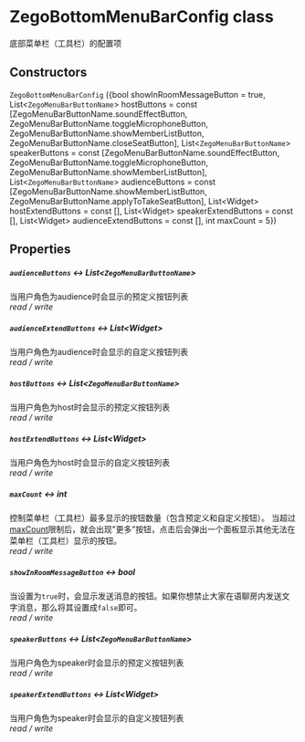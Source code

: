 

# ZegoBottomMenuBarConfig class

<p>底部菜单栏（工具栏）的配置项</p>

## Constructors

`ZegoBottomMenuBarConfig` ({bool showInRoomMessageButton = true, List&lt;`ZegoMenuBarButtonName`> hostButtons = const [ZegoMenuBarButtonName.soundEffectButton, ZegoMenuBarButtonName.toggleMicrophoneButton, ZegoMenuBarButtonName.showMemberListButton, ZegoMenuBarButtonName.closeSeatButton], List&lt;`ZegoMenuBarButtonName`> speakerButtons = const [ZegoMenuBarButtonName.soundEffectButton, ZegoMenuBarButtonName.toggleMicrophoneButton, ZegoMenuBarButtonName.showMemberListButton], List&lt;`ZegoMenuBarButtonName`> audienceButtons = const [ZegoMenuBarButtonName.showMemberListButton, ZegoMenuBarButtonName.applyToTakeSeatButton], List&lt;Widget> hostExtendButtons = const [], List&lt;Widget> speakerExtendButtons = const [], List&lt;Widget> audienceExtendButtons = const [], int maxCount = 5})

## Properties

##### `audienceButtons` &#8596; List&lt;`ZegoMenuBarButtonName`>

当用户角色为audience时会显示的预定义按钮列表  
_<span class="feature">read / write</span>_

##### `audienceExtendButtons` &#8596; List&lt;Widget>

当用户角色为audience时会显示的自定义按钮列表  
_<span class="feature">read / write</span>_


##### `hostButtons` &#8596; List&lt;`ZegoMenuBarButtonName`>

当用户角色为host时会显示的预定义按钮列表  
_<span class="feature">read / write</span>_

##### `hostExtendButtons` &#8596; List&lt;Widget>

当用户角色为host时会显示的自定义按钮列表  
_<span class="feature">read / write</span>_

##### `maxCount` &#8596; int

控制菜单栏（工具栏）最多显示的按钮数量（包含预定义和自定义按钮）。
当超过<a href="../zego_uikit_prebuilt_live_audio_room/ZegoBottomMenuBarConfig/maxCount.md">maxCount</a>限制后，就会出现"更多"按钮，点击后会弹出一个面板显示其他无法在菜单栏（工具栏）显示的按钮。  
_<span class="feature">read / write</span>_


##### `showInRoomMessageButton` &#8596; bool

当设置为<code>true</code>时，会显示发送消息的按钮。如果你想禁止大家在语聊房内发送文字消息，那么将其设置成<code>false</code>即可。  
_<span class="feature">read / write</span>_

##### `speakerButtons` &#8596; List&lt;`ZegoMenuBarButtonName`>

当用户角色为speaker时会显示的预定义按钮列表  
_<span class="feature">read / write</span>_

##### `speakerExtendButtons` &#8596; List&lt;Widget>

当用户角色为speaker时会显示的自定义按钮列表  
_<span class="feature">read / write</span>_
